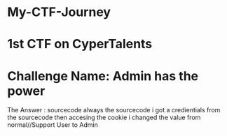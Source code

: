 # My-CTF-Journey
# 1st CTF on CyperTalents
#
# Challenge Name: Admin has the power

The Answer : sourcecode always the sourcecode i got a credientials from the sourcecode then accesing the cookie i changed the value from normal//Support User to Admin
